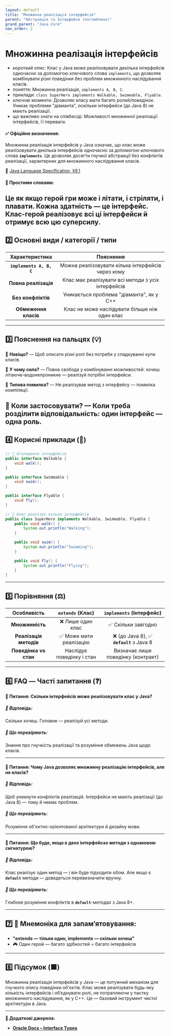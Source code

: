 ```yaml
---
layout: default
title: "Множинна реалізація інтерфейсів"
parent: "Абстракція та Інтерфейси (поглиблено)"
grand_parent: "Java Core"
nav_order: 2
---
```


# Множинна реалізація інтерфейсів

* короткий опис: Клас у Java може реалізовувати декілька інтерфейсів одночасно за допомогою ключового слова
  `implements`, що дозволяє комбінувати різні поведінки без проблем множинного наслідування класів.
* поняття: Множинна реалізація, `implements A, B, C`.
* приклади: `class SuperHero implements Walkable, Swimmable, Flyable`.
* ключові моменти: Дозволяє класу мати багато ролей/поведінок. Уникає проблеми "діаманта", оскільки інтерфейси (до Java
  8) не мають реалізації.
* що важливо знати на співбесіді: Можливості множинної реалізації інтерфейсів, її переваги.

#### **✅ Офіційне визначення:**

Множинна реалізація інтерфейсів у Java означає, що клас може реалізовувати декілька інтерфейсів одночасно за допомогою
ключового слова **`implements`**. Це дозволяє досягти гнучкої абстракції без конфліктів реалізації, характерних для
множинного наслідування класів.

🔗 [Java Language Specification, §9.1](https://docs.oracle.com/javase/specs/jls/se17/html/jls-9.html)

#### **🧠 Простими словами:**

Це як якщо герой гри може і літати, і стріляти, і плавати. Кожна здатність — це інтерфейс. Клас-герой реалізовує всі ці інтерфейси й отримує всю цю суперсилу.
---

## **2️⃣ Основні види / категорії / типи**

|      Характеристика      |                     Пояснення                      |
|:------------------------:|:--------------------------------------------------:|
| **`implements A, B, C`** | Можна реалізовувати кілька інтерфейсів через кому  |
|   **Повна реалізація**   | Клас має реалізувати всі методи з усіх інтерфейсів |
|    **Без конфліктів**    |      Уникається проблема "діаманта", як у C++      |
|   **Обмеження класів**   |   Клас не може наслідувати більше ніж один клас    |

---

## **3️⃣ Пояснення на пальцях (💡)**

🔸 **Навіщо?** — Щоб описати різні ролі без потреби у спадкуванні купи класів.

🔸 **У чому сила?** — Повна свобода у комбінуванні можливостей: хочеш літаюче-водонепроникне — реалізуй потрібні
інтерфейси.

🔸 **Типова помилка?** — Не реалізував метод з інтерфейсу — помилка компіляції.

🔸 **Коли застосовувати?** — Коли треба розділити відповідальність: один інтерфейс — одна роль.
---

## **4️⃣ Корисні приклади (🧪)**

```java
// 🔻 Оголошення інтерфейсів
public interface Walkable {
    void walk();
}

public interface Swimmable {
    void swim();
}

public interface Flyable {
    void fly();
}

// 🔻 Клас реалізує кілька інтерфейсів
public class SuperHero implements Walkable, Swimmable, Flyable {
    public void walk() {
        System.out.println("Walking");
    }

    public void swim() {
        System.out.println("Swimming");
    }

    public void fly() {
        System.out.println("Flying");
    }
}
```

---

## **5️⃣ Порівняння (⚖️)**

|      Особливість       |     `extends` (Клас)      |        `implements` (Інтерфейс)         |
|:----------------------:|:-------------------------:|:---------------------------------------:|
|    **Множинність**     |     ❌ Лише один клас      |           ✅ Скільки завгодно            |
| **Реалізація методів** |  ✅ Може мати реалізацію   | ❌ (до Java 8), ✅ **`default`** з Java 8 |
| **Поведінка vs стан**  | Наслідує поведінку і стан |   Визначає лише поведінку (контракт)    |

---

## **6️⃣ FAQ — Часті запитання (❓)**

#### **🔹 Питання: Скільки інтерфейсів може реалізовувати клас у Java?**

##### **💬 Відповідь:**

Скільки хочеш. Головне — реалізуй усі методи.

##### **📌 Що перевіряють:**

Знання про гнучкість реалізації та розуміння обмежень Java щодо класів.

---

#### **🔹 Питання: Чому Java дозволяє множинну реалізацію інтерфейсів, але не класів?**

##### **💬 Відповідь:**

Щоб уникнути конфліктів реалізацій. Інтерфейси не мають реалізації (до Java 8\) — тому й немає проблем.

##### **📌 Що перевіряють:**

Розуміння об'єктно-орієнтованої архітектури й дизайну мови.

---

#### **🔹 Питання: Що буде, якщо в двох інтерфейсах методи з однаковою сигнатурою?**

##### **💬 Відповідь:**

Клас реалізує один метод — і він буде підходити обом. Але якщо є **`default`** методи — доведеться перевизначити вручну.

##### **📌 Що перевіряють:**

Глибоке розуміння конфліктів в **`default`**\-методах з Java 8+.

---

## **7️⃣ 🧠 Мнемоніка для запам’ятовування:**

* **"extends — тільки один, implements — скільки хочеш"**
* 🎮 Один герой — багато здібностей \= багато інтерфейсів

---

## **8️⃣ Підсумок (🟩)**

Множинна реалізація інтерфейсів у Java — це потужний механізм для гнучкого опису поведінки об'єктів. Клас може
реалізувати будь-яку кількість інтерфейсів і об’єднувати ролі, не потрапляючи у пастку множинного наслідування, як у
C++. Це — базовий інструмент чистої архітектури в Java.

---

**🔗 Додаткові джерела:**

* [**Oracle Docs – Interface Types**](https://docs.oracle.com/javase/tutorial/java/IandI/createinterface.html)